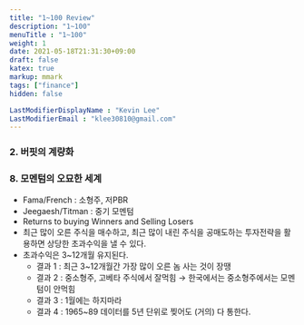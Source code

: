```yaml
---
title: "1~100 Review"
description: "1~100"
menuTitle : "1~100"
weight: 1
date: 2021-05-18T21:31:30+09:00
draft: false
katex: true
markup: mmark
tags: ["finance"]
hidden: false

LastModifierDisplayName : "Kevin Lee"
LastModifierEmail : "klee30810@gmail.com"
---
```


### 2. 버핏의 계량화





### 8. 모멘텀의 오묘한 세계

- Fama/French : 소형주, 저PBR
- Jeegaesh/Titman : 중기 모멘텀
- Returns to buying Winners and Selling Losers
- 최근 많이 오른 주식을 매수하고, 최근 많이 내린 주식을 공매도하는 투자전략을 활용하면 상당한 초과수익을 낼 수 있다.
- 초과수익은 3~12개월 유지된다.
  - 결과 1 : 최근 3~12개월간 가장 많이 오른 놈 사는 것이 장땡
  - 결과 2 : 중소형주, 고베타 주식에서 잘먹힘 → 한국에서는 중소형주에서는 모멘텀이 안먹힘
  - 결과 3 : 1월에는 하지마라
  - 결과 4 : 1965~89 데이터를 5년 단위로 찢어도 (거의) 다 통한다.

